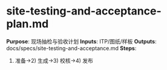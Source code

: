 # site-testing-and-acceptance-plan.md

**Purpose**: 现场抽检与验收计划
**Inputs**: ITP/图纸/样板
**Outputs**: docs/specs/site-testing-and-acceptance.md
**Steps**:

1. 准备→2) 生成→3) 校核→4) 发布
